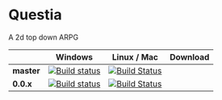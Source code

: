 # Questia
A 2d top down ARPG

|   | Windows | Linux / Mac  |  Download |
|---|---|---|---|
|**master**  | [![Build status](https://ci.appveyor.com/api/projects/status/xyodo81nv29evs0l/branch/master?svg=true)](https://ci.appveyor.com/project/matkam7/questia/branch/master)  | [![Build Status](https://travis-ci.org/SquireGames/Questia.svg?branch=master)](https://travis-ci.org/SquireGames/Questia)  |   |   
| **0.0.x**  | [![Build status](https://ci.appveyor.com/api/projects/status/xyodo81nv29evs0l/branch/0.0.x?svg=true)](https://ci.appveyor.com/project/matkam7/questia/branch/0.0.x)  | [![Build Status](https://travis-ci.org/SquireGames/Questia.svg?branch=0.0.x)](https://travis-ci.org/SquireGames/Questia)  |   |
